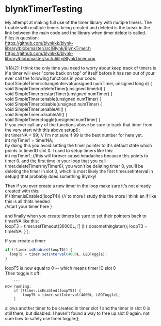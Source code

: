 # blynkTimerTesting
My attempt at making full use of the timer library with mutiple timers. The trouble with multiple timers being created and deleted is the break in the link between the main code and the library when timer.delete is called.  
Files in question:  
https://github.com/blynkkk/blynk-library/blob/master/src/Blynk/BlynkTimer.h  
https://github.com/blynkkk/blynk-library/blob/master/src/utility/BlynkTimer.cpp  

1/18/21: I think the only time you need to worry about keep track of timers is if a timer will ever "come back on top" of itself before it has ran out of your ever call the following functions in your code:  
bool SimpleTimer::changeInterval(unsigned numTimer, unsigned long d) {  
void SimpleTimer::deleteTimer(unsigned timerId) {  
void SimpleTimer::restartTimer(unsigned numTimer) {  
void SimpleTimer::enable(unsigned numTimer) {  
void SimpleTimer::disable(unsigned numTimer) {  
void SimpleTimer::enableAll() {  
void SimpleTimer::disableAll() {  
void SimpleTimer::toggle(unsigned numTimer) {  
If you ever call any of the functions above be sure to track that timer from the very start with this above setup():  
int timerNA = 99; // I'm not sure if 99 is the best number for here yet.  
int myTimer1 = timerNA;  
by doing this you avoid setting the timer pointer to it's default state which points to timerID slot 0. I used to setup timers like this:  
int myTimer1; //this will forever cause headaches because this points to timer 0. and the first time in your loop that you call timer.deleteTimer(myTimer8); you won't be deleting timer 8, you'll be deleting the timer in slot 0, which is most likely the first timer.setInterval in setup() that probably does something Blynky!  

Than if you ever create a new timer in the loop make sure it's not already created with this:  
            if (!timer.isEnabled(loopT4)) {// to more I study this the more I think an if like this is all thats needed  
                //start your timer here
            }  

and finally when you create timers be sure to set their pointers back to timerNA like this:  
loopT3 = timer.setTimeout(30000L, [] () { dosomethinglater(); loopT3 = timerNA;  } );


If you create a timer:  
```javascript
if (!timer.isEnabled(loopT5)) {  
  loopT5 = timer.setInterval(4000L, LEDToggle);  
}
```
loopT5 is now equal to 0 -- which means timer ID slot 0  
Then toggle it off:  
```timer.toggle(loopT5);  
    ```
now running:  
    if (!timer.isEnabled(loopT5)) {  
        loopT5 = timer.setInterval(4000L, LEDToggle);  
    }  
```
allows another timer to be created in timer slot 1 and the timer in slot 0 is still there, but disabled. I haven't found a way to free up slot 0 again.
not sure how to safely use timer.toggle();
